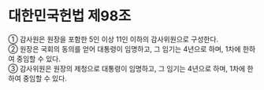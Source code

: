 # 대한민국헌법 제98조

① 감사원은 원장을 포함한 5인 이상 11인 이하의 감사위원으로 구성한다.  
② 원장은 국회의 동의를 얻어 대통령이 임명하고, 그 임기는 4년으로 하며, 1차에 한하여 중임할 수 있다.  
③ 감사위원은 원장의 제청으로 대통령이 임명하고, 그 임기는 4년으로 하며, 1차에 한하여 중임할 수 있다.
